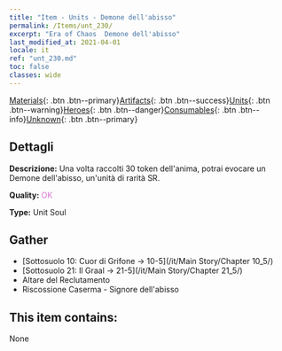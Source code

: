 ```yaml
---
title: "Item - Units - Demone dell'abisso"
permalink: /Items/unt_230/
excerpt: "Era of Chaos  Demone dell'abisso"
last_modified_at: 2021-04-01
locale: it
ref: "unt_230.md"
toc: false
classes: wide
---
```

 [Materials](/it/Items/){: .btn .btn--primary}[Artifacts](/it/Items/Artifacts/){: .btn .btn--success}[Units](/it/Items/Units/){: .btn .btn--warning}[Heroes](/it/Items/Heroes/){: .btn .btn--danger}[Consumables](/it/Items/Consumables/){: .btn .btn--info}[Unknown](/it/Items/Unknown/){: .btn .btn--primary}

## Dettagli
 **Descrizione:** Una volta raccolti 30 token dell'anima, potrai evocare un Demone dell'abisso, un'unità di rarità SR.

 **Quality:** <span style="color: #DA70D6">OK</span>

 **Type:** Unit Soul

## Gather

*    [Sottosuolo 10: Cuor di Grifone -> 10-5](/it/Main Story/Chapter 10_5/) 
*    [Sottosuolo 21: Il Graal -> 21-5](/it/Main Story/Chapter 21_5/) 
*    Altare del Reclutamento 
*    Riscossione Caserma - Signore dell'abisso 

## This item contains:

  None

